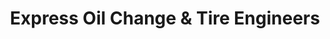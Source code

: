 ---
title: "Express Oil Change & Tire Engineers"
url: /columbus/express-oil-change-and-tire-engineers/
shop: tyres
---